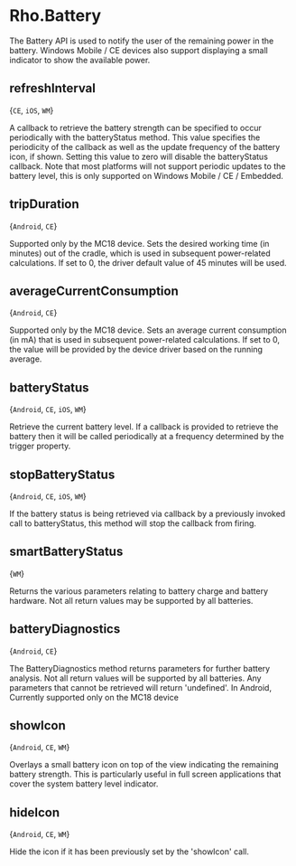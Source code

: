 # Rho.BatteryThe Battery API is used to notify the user of the remaining power in the battery. Windows Mobile / CE devices also support displaying a small indicator to show the available power.## refreshInterval{`CE`, `iOS`, `WM`}A callback to retrieve the battery strength can be specified to occur periodically with the batteryStatus method. This value specifies the periodicity of the callback as well as the update frequency of the battery icon, if shown. Setting this value to zero will disable the batteryStatus callback. Note that most platforms will not support periodic updates to the battery level, this is only supported on Windows Mobile / CE / Embedded.## tripDuration{`Android`, `CE`}Supported only by the MC18 device. Sets the desired working time (in minutes) out of the cradle, which is used in subsequent power-related calculations. If set to 0, the driver default value of 45 minutes will be used.## averageCurrentConsumption{`Android`, `CE`}Supported only by the MC18 device. Sets an average current consumption (in mA) that is used in subsequent power-related calculations. If set to 0, the value will be provided by the device driver based on the running average.## batteryStatus{`Android`, `CE`, `iOS`, `WM`}Retrieve the current battery level. If a callback is provided to retrieve the battery then it will be called periodically at a frequency determined by the trigger property.## stopBatteryStatus{`Android`, `CE`, `iOS`, `WM`}If the battery status is being retrieved via callback by a previously invoked call to batteryStatus, this method will stop the callback from firing.## smartBatteryStatus{`WM`}Returns the various parameters relating to battery charge and battery hardware. Not all return values may be supported by all batteries.## batteryDiagnostics{`Android`, `CE`}The BatteryDiagnostics method returns parameters for further battery analysis. Not all return values will be supported by all batteries. Any parameters that cannot be retrieved will return 'undefined'. In Android, Currently supported only on the MC18 device## showIcon{`Android`, `CE`, `WM`}Overlays a small battery icon on top of the view indicating the remaining battery strength. This is particularly useful in full screen applications that cover the system battery level indicator.## hideIcon{`Android`, `CE`, `WM`}Hide the icon if it has been previously set by the 'showIcon' call.